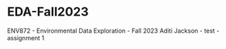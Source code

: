 # EDA-Fall2023
ENV872 - Environmental Data Exploration - Fall 2023
Aditi Jackson - test - assignment 1
